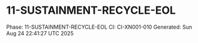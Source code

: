 # 11-SUSTAINMENT-RECYCLE-EOL
Phase: 11-SUSTAINMENT-RECYCLE-EOL
CI: CI-XN001-010
Generated: Sun Aug 24 22:41:27 UTC 2025
